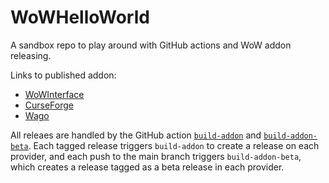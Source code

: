 # WoWHelloWorld
A sandbox repo to play around with GitHub actions and WoW addon releasing.

Links to published addon:
- [WoWInterface](https://wowinterface.com/downloads/info26310-WoWHelloWorld.html)
- [CurseForge](https://www.curseforge.com/wow/addons/wowhelloworld)
- [Wago](https://addons.wago.io/addons/wowhelloworld)

All releaes are handled by the GitHub action [`build-addon`](.github/build-addon.yml) and [`build-addon-beta`](./github/build-addon-beta.yml). Each tagged release triggers `build-addon` to create a release on each provider, and each push to the main branch triggers `build-addon-beta`, which creates a release tagged as a beta release in each provider.